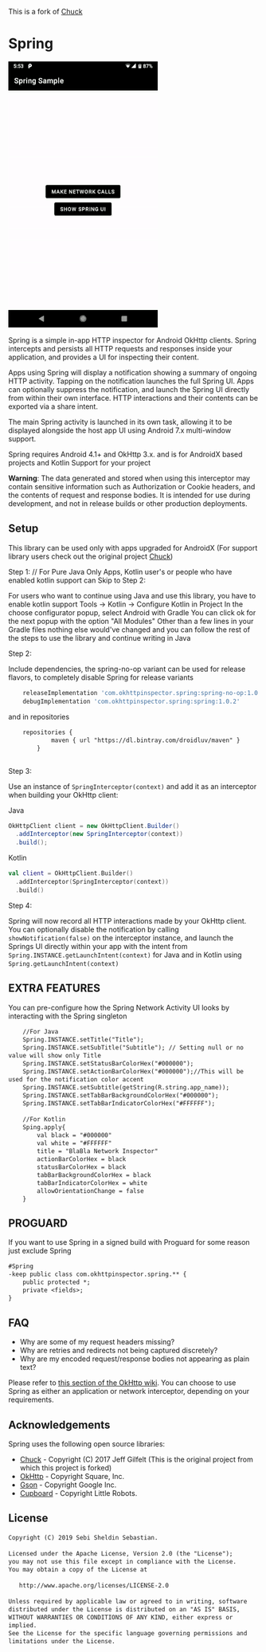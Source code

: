 This is a fork of [Chuck](https://github.com/jgilfelt/chuck)

Spring
======

![Spring](assets/spring.gif)

Spring is a simple in-app HTTP inspector for Android OkHttp clients. Spring intercepts and persists all HTTP requests and responses inside your application, and provides a UI for inspecting their content.

Apps using Spring will display a notification showing a summary of ongoing HTTP activity. Tapping on the notification launches the full Spring UI. Apps can optionally suppress the notification, and launch the Spring UI directly from within their own interface. HTTP interactions and their contents can be exported via a share intent.

The main Spring activity is launched in its own task, allowing it to be displayed alongside the host app UI using Android 7.x multi-window support.

Spring requires Android 4.1+ and OkHttp 3.x. and is for AndroidX based projects and Kotlin Support for your project

**Warning**: The data generated and stored when using this interceptor may contain sensitive information such as Authorization or Cookie headers, and the contents of request and response bodies. It is intended for use during development, and not in release builds or other production deployments.

Setup
-----

This library can be used only with apps upgraded for AndroidX (For support library users check out the original project [Chuck](https://github.com/jgilfelt/chuck))

Step 1: // For Pure Java Only Apps, Kotlin user's or people who have enabled kotlin support can Skip to Step 2:

For users who want to continue using Java and use this library, you have to enable kotlin support
Tools -> Kotlin -> Configure Kotlin in Project
In the choose configurator popup, select Android with Gradle
You can click ok for the next popup with the option "All Modules"
Other than a few lines in your Gradle files nothing else would've changed and you can follow the rest of the steps to use the library and continue writing in Java

Step 2:

Include dependencies, the spring-no-op variant can be used for release flavors, to completely disable Spring for release variants

```gradle
    releaseImplementation 'com.okhttpinspector.spring:spring-no-op:1.0.2'
    debugImplementation 'com.okhttpinspector.spring:spring:1.0.2'
```    

and in repositories

``` 
    repositories {
            maven { url "https://dl.bintray.com/droidluv/maven" }
        }
    
```

Step 3:

Use an instance of `SpringInterceptor(context)` and add it as an interceptor when building your OkHttp client:

Java
```java
OkHttpClient client = new OkHttpClient.Builder()
  .addInterceptor(new SpringInterceptor(context))
  .build();
```

Kotlin
```kotlin
val client = OkHttpClient.Builder()
  .addInterceptor(SpringInterceptor(context))
  .build()
```

Step 4:

Spring will now record all HTTP interactions made by your OkHttp client. You can optionally disable the notification by calling `showNotification(false)` on the interceptor instance, and launch the Springs UI directly within your app with the intent from `Spring.INSTANCE.getLaunchIntent(context)` for Java and in Kotlin using `Spring.getLaunchIntent(context)`

EXTRA FEATURES
--------------

You can pre-configure how the Spring Network Activity UI looks by interacting with the Spring singleton

        //For Java
        Spring.INSTANCE.setTitle("Title");
        Spring.INSTANCE.setSubTitle("Subtitle"); // Setting null or no value will show only Title
        Spring.INSTANCE.setStatusBarColorHex("#000000");
        Spring.INSTANCE.setActionBarColorHex("#000000");//This will be used for the notification color accent
        Spring.INSTANCE.setSubtitle(getString(R.string.app_name));
        Spring.INSTANCE.setTabBarBackgroundColorHex("#000000");
        Spring.INSTANCE.setTabBarIndicatorColorHex("#FFFFFF");
        
        //For Kotlin
        Sping.apply{
            val black = "#000000"
            val white = "#FFFFFF"
            title = "BlaBla Network Inspector"
            actionBarColorHex = black
            statusBarColorHex = black
            tabBarBackgroundColorHex = black
            tabBarIndicatorColorHex = white
            allowOrientationChange = false
        }
        
PROGUARD
--------

If you want to use Spring in a signed build with Proguard for some reason just exclude Spring

```proguard
#Spring
-keep public class com.okhttpinspector.spring.** {
    public protected *;
    private <fields>;
}
```

FAQ
---

- Why are some of my request headers missing?
- Why are retries and redirects not being captured discretely?
- Why are my encoded request/response bodies not appearing as plain text?

Please refer to [this section of the OkHttp wiki](https://github.com/square/okhttp/wiki/Interceptors#choosing-between-application-and-network-interceptors). You can choose to use Spring as either an application or network interceptor, depending on your requirements.

Acknowledgements
----------------

Spring uses the following open source libraries:

- [Chuck](https://github.com/jgilfelt/chuck) - Copyright (C) 2017 Jeff Gilfelt (This is the original project from which this project is forked)
- [OkHttp](https://github.com/square/okhttp) - Copyright Square, Inc.
- [Gson](https://github.com/google/gson) - Copyright Google Inc.
- [Cupboard](https://bitbucket.org/littlerobots/cupboard) - Copyright Little Robots.

License
-------
    
    Copyright (C) 2019 Sebi Sheldin Sebastian.

    Licensed under the Apache License, Version 2.0 (the "License");
    you may not use this file except in compliance with the License.
    You may obtain a copy of the License at

       http://www.apache.org/licenses/LICENSE-2.0

    Unless required by applicable law or agreed to in writing, software
    distributed under the License is distributed on an "AS IS" BASIS,
    WITHOUT WARRANTIES OR CONDITIONS OF ANY KIND, either express or implied.
    See the License for the specific language governing permissions and
    limitations under the License.
